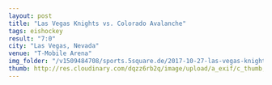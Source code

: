 ```yaml
---
layout: post
title: "Las Vegas Knights vs. Colorado Avalanche"
tags: eishockey
result: "7:0"
city: "Las Vegas, Nevada"
venue: "T-Mobile Arena"
img_folder: "/v1509484708/sports.5square.de/2017-10-27-las-vegas-knights-vs-colorado-avalanche/"
thumb: http://res.cloudinary.com/dqzz6rb2q/image/upload/a_exif/c_thumb,g_center,h_251,w_251/v1509484708/sports.5square.de/2017-10-27-las-vegas-knights-vs-colorado-avalanche/IMG_2734.jpg
---
```

<div class="media">
  <a href="{{ site.img_baseurl }}{{ post.img_folder }}IMG_2734.jpg"><img src="{{ site.img_baseurl }}{{ site.img_thumb}}rrr{{ post.img_folder }}zzzIMG_2734.jpg" alt="" title="" /></a>
</div>
<div class="media">
  <a href="{{ site.img_baseurl }}{{ post.img_folder }}IMG_2735.jpg"><img src="{{ site.img_baseurl }}{{ site.img_thumb}}{{ post.img_folder }}IMG_2735.jpg" alt="" title="This right here is a caption." /></a>
</div>
<div class="media">
  <a href="{{ site.img_baseurl }}{{ post.img_folder }}IMG_2736.jpg"><img src="{{ site.img_baseurl }}{{ site.img_thumb}}{{ post.img_folder }}IMG_2736.jpg" alt="" title="This right here is a caption." /></a>
</div>
<div class="media">
  <a href="{{ site.img_baseurl }}{{ post.img_folder }}IMG_2738.jpg"><img src="{{ site.img_baseurl }}{{ site.img_thumb}}{{ post.img_folder }}IMG_2738.jpg" alt="" title="This right here is a caption." /></a>
</div>
<div class="media">
  <a href="{{ site.img_baseurl }}{{ post.img_folder }}IMG_2741.jpg"><img src="{{ site.img_baseurl }}{{ site.img_thumb}}{{ post.img_folder }}IMG_2741.jpg" alt="" title="This right here is a caption." /></a>
</div>
<div class="media">
  <a href="{{ site.img_baseurl }}{{ post.img_folder }}IMG_2742.jpg"><img src="{{ site.img_baseurl }}{{ site.img_thumb}}{{ post.img_folder }}IMG_2742.jpg" alt="" title="This right here is a caption." /></a>
</div>
<div class="media">
  <a href="{{ site.img_baseurl }}{{ post.img_folder }}IMG_2742.jpg"><img src="{{ site.img_baseurl }}{{ site.img_thumb}}{{ post.img_folder }}IMG_2742.jpg" alt="" title="This right here is a caption." /></a>
</div>
<div class="media">
  <a href="{{ site.img_baseurl }}{{ post.img_folder }}IMG_2742.jpg"><img src="{{ site.img_baseurl }}{{ site.img_thumb}}{{ post.img_folder }}IMG_2742.jpg" alt="" title="This right here is a caption." /></a>
</div>
<div class="media">
  <a href="{{ site.img_baseurl }}{{ post.img_folder }}IMG_2743.jpg"><img src="{{ site.img_baseurl }}{{ site.img_thumb}}{{ post.img_folder }}IMG_2743.jpg" alt="" title="This right here is a caption." /></a>
</div>
<div class="media">
  <a href="{{ site.img_baseurl }}{{ post.img_folder }}IMG_2746.jpg"><img src="{{ site.img_baseurl }}{{ site.img_thumb}}{{ post.img_folder }}IMG_2746.jpg" alt="" title="This right here is a caption." /></a>
</div>
<div class="media">
  <a href="{{ site.img_baseurl }}{{ post.img_folder }}IMG_2749.jpg"><img src="{{ site.img_baseurl }}{{ site.img_thumb}}{{ post.img_folder }}IMG_2749.jpg" alt="" title="This right here is a caption." /></a>
</div>
<div class="media">
  <a href="{{ site.img_baseurl }}{{ post.img_folder }}IMG_2756.jpg"><img src="{{ site.img_baseurl }}{{ site.img_thumb}}{{ post.img_folder }}IMG_2756.jpg" alt="" title="This right here is a caption." /></a>
</div>
<div class="media">
  <a href="{{ site.img_baseurl }}{{ post.img_folder }}IMG_2760.jpg"><img src="{{ site.img_baseurl }}{{ site.img_thumb}}{{ post.img_folder }}IMG_2760.jpg" alt="" title="This right here is a caption." /></a>
</div>
<div class="media">
  <a href="{{ site.img_baseurl }}{{ post.img_folder }}IMG_2768.jpg"><img src="{{ site.img_baseurl }}{{ site.img_thumb}}{{ post.img_folder }}IMG_2768.jpg" alt="" title="This right here is a caption." /></a>
</div>
<div class="media">
  <a href="http://res.cloudinary.com/dqzz6rb2q/video/upload/br_300,vc_h264/v1509492132/IMG_2744_i1xq4x.mov"><img src="http://res.cloudinary.com/dqzz6rb2q/video/upload/br_300,c_thumb,h_251,vc_h264,w_251/v1509492132/IMG_2744_i1xq4x.jpg" alt="" title="This right here is a caption." /></a>
</div>
